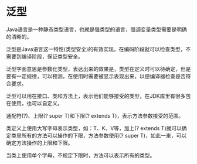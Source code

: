 #   泛型

Java语言是一种静态类型语言，也就是强类型的语言，强调变量类型需要是明确的清晰的。

泛型是Java语言这一特性(类型安全)的有效实现，在编码阶段就可以检查类型，不需要到编译阶段，保证类型安全。

泛型字面意思是参数化类型，表达出来的效果是，类型在定义时可以待确定，但是要有一定规律，可以预测，在使用时需要被显示表现出来，以便编译器检查是否符合要求。

泛型可以用在接口、类和方法上，表示他们能够接受的类型，在JDK库里有很多包在使用，也可以自定义。

通配符(?)、上限(? super T)和下限(? extends T)，表示方法参数接受的范围。

类定义上使用大写字母表示类型，如：T、K、V等，加上(? extends T)就可以确定类里所有的方法可以操作的下限，方法参数使用(? super T)，如此一来，可以确定方法操作的上限和下限。

当类上使用单个字母，不规定下限时，方法可以表示所有的类型。